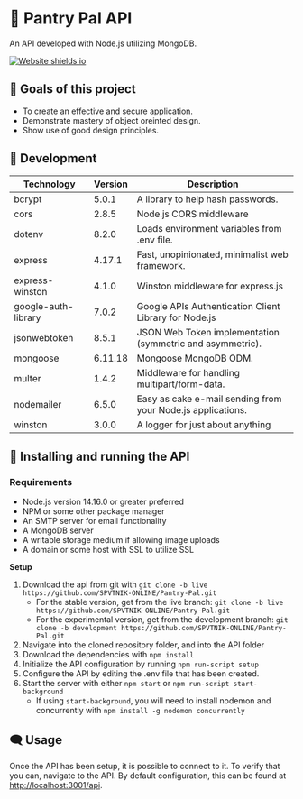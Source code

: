 # 🌿 Pantry Pal API
An API developed with Node.js utilizing MongoDB.

[![Website shields.io](https://img.shields.io/website-up-down-green-red/http/shields.io.svg)](http://testing.hasty.cc/api)

## 🌟 Goals of this project
*   To create an effective and secure application.
*   Demonstrate mastery of object oreinted design.
*   Show use of good design principles.

## 🔨 Development
| Technology          | Version | Description                                                                                                                                            |
|---------------------|---------|--------------------------------------------------------------------------------------------------------------------------------------------------------|
| bcrypt              | 5.0.1   | A library to help hash passwords.                                                                                                                      |
| cors                | 2.8.5   | Node.js CORS middleware                                                                                                                                |
| dotenv              | 8.2.0   | Loads environment variables from .env file.                                                                                                            |
| express             | 4.17.1  | Fast, unopinionated, minimalist web framework.                                                                                                         |
| express-winston     | 4.1.0   | Winston middleware for express.js                                                                                                                      |
| google-auth-library | 7.0.2   | Google APIs Authentication Client Library for Node.js                                                                                                  |
| jsonwebtoken        | 8.5.1   | JSON Web Token implementation (symmetric and asymmetric).                                                                                              |
| mongoose            | 6.11.18 | Mongoose MongoDB ODM.                                                                                                                                  |
| multer              | 1.4.2   | Middleware for handling multipart/form-data.                                                                                                           |
| nodemailer          | 6.5.0   | Easy as cake e-mail sending from your Node.js applications.                                                                                            |
| winston             | 3.0.0   | A logger for just about anything                                                                                                                       |

## 🏃 Installing and running the API

### Requirements
* Node.js version 14.16.0 or greater preferred
* NPM or some other package manager
* An SMTP server for email functionality
* A MongoDB server
* A writable storage medium if allowing image uploads
* A domain or some host with SSL to utilize SSL

**Setup**
1. Download the api from git with `git clone -b live https://github.com/SPVTNIK-ONLINE/Pantry-Pal.git`
    * For the stable version, get from the live branch: `git clone -b live https://github.com/SPVTNIK-ONLINE/Pantry-Pal.git`
    * For the experimental version, get from the development branch: `git clone -b development https://github.com/SPVTNIK-ONLINE/Pantry-Pal.git`
2. Navigate into the cloned repository folder, and into the API folder
3. Download the dependencies with `npm install`
4. Initialize the API configuration by running `npm run-script setup`
5. Configure the API by editing the .env file that has been created.
6. Start the server with either `npm start` or `npm run-script start-background`
    * If using `start-background`, you will need to install nodemon and concurrently with `npm install -g nodemon concurrently`

## 🗨️ Usage
Once the API has been setup, it is possible to connect to it. To verify that you can, navigate to the API. By default configuration, this can be found at [http://localhost:3001/api](http://localhost:3001/api).